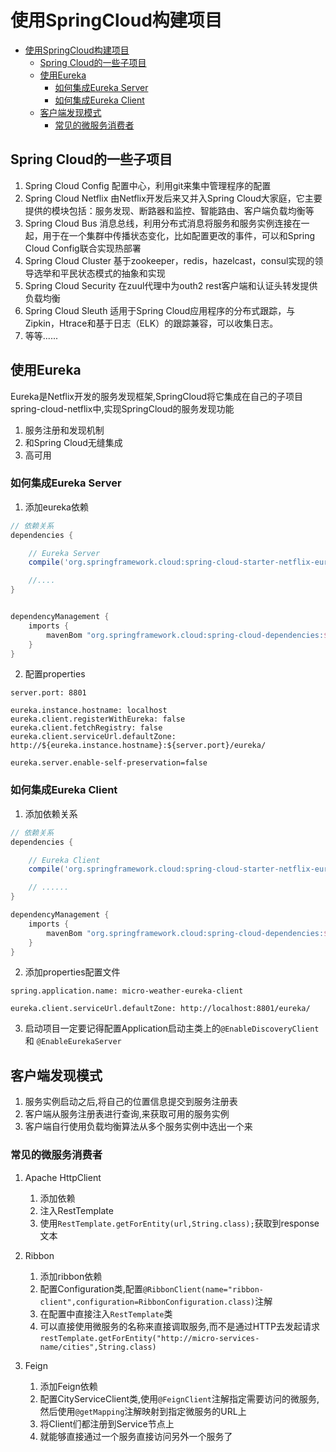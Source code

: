 # 使用SpringCloud构建项目
<!-- TOC -->

- [使用SpringCloud构建项目](#%E4%BD%BF%E7%94%A8springcloud%E6%9E%84%E5%BB%BA%E9%A1%B9%E7%9B%AE)
	- [Spring Cloud的一些子项目](#spring-cloud%E7%9A%84%E4%B8%80%E4%BA%9B%E5%AD%90%E9%A1%B9%E7%9B%AE)
	- [使用Eureka](#%E4%BD%BF%E7%94%A8eureka)
		- [如何集成Eureka Server](#%E5%A6%82%E4%BD%95%E9%9B%86%E6%88%90eureka-server)
		- [如何集成Eureka Client](#%E5%A6%82%E4%BD%95%E9%9B%86%E6%88%90eureka-client)
	- [客户端发现模式](#%E5%AE%A2%E6%88%B7%E7%AB%AF%E5%8F%91%E7%8E%B0%E6%A8%A1%E5%BC%8F)
		- [常见的微服务消费者](#%E5%B8%B8%E8%A7%81%E7%9A%84%E5%BE%AE%E6%9C%8D%E5%8A%A1%E6%B6%88%E8%B4%B9%E8%80%85)

<!-- /TOC -->
## Spring Cloud的一些子项目

1. Spring Cloud Config 配置中心，利用git来集中管理程序的配置
2. Spring Cloud Netflix 由Netflix开发后来又并入Spring Cloud大家庭，它主要提供的模块包括：服务发现、断路器和监控、智能路由、客户端负载均衡等
3. Spring Cloud Bus 消息总线，利用分布式消息将服务和服务实例连接在一起，用于在一个集群中传播状态变化，比如配置更改的事件，可以和Spring Cloud Config联合实现热部署
4. Spring Cloud Cluster 基于zookeeper，redis，hazelcast，consul实现的领导选举和平民状态模式的抽象和实现
5. Spring Cloud Security 在zuul代理中为outh2 rest客户端和认证头转发提供负载均衡
6. Spring Cloud Sleuth 适用于Spring Cloud应用程序的分布式跟踪，与Zipkin，Htrace和基于日志（ELK）的跟踪兼容，可以收集日志。
7. 等等......

## 使用Eureka
Eureka是Netflix开发的服务发现框架,SpringCloud将它集成在自己的子项目spring-cloud-netflix中,实现SpringCloud的服务发现功能

1. 服务注册和发现机制
2. 和Spring Cloud无缝集成
3. 高可用

### 如何集成Eureka Server
1. 添加eureka依赖
```gradle
// 依赖关系
dependencies {

	// Eureka Server
	compile('org.springframework.cloud:spring-cloud-starter-netflix-eureka-server')

    //....
}


dependencyManagement {
	imports {
		mavenBom "org.springframework.cloud:spring-cloud-dependencies:${springCloudVersion}"
	}
}
```
2. 配置properties
```properties
server.port: 8801

eureka.instance.hostname: localhost
eureka.client.registerWithEureka: false
eureka.client.fetchRegistry: false
eureka.client.serviceUrl.defaultZone: http://${eureka.instance.hostname}:${server.port}/eureka/

eureka.server.enable-self-preservation=false
```

### 如何集成Eureka Client
1. 添加依赖关系
```gradle
// 依赖关系
dependencies {

	// Eureka Client
	compile('org.springframework.cloud:spring-cloud-starter-netflix-eureka-client')

    // ......
}

dependencyManagement {
	imports {
		mavenBom "org.springframework.cloud:spring-cloud-dependencies:${springCloudVersion}"
	}
}
```
2. 添加properties配置文件
```properties
spring.application.name: micro-weather-eureka-client

eureka.client.serviceUrl.defaultZone: http://localhost:8801/eureka/
```
3. 启动项目一定要记得配置Application启动主类上的`@EnableDiscoveryClient`和 `@EnableEurekaServer`


## 客户端发现模式
1. 服务实例启动之后,将自己的位置信息提交到服务注册表
2. 客户端从服务注册表进行查询,来获取可用的服务实例
3. 客户端自行使用负载均衡算法从多个服务实例中选出一个来

### 常见的微服务消费者
1. Apache HttpClient
	1. 添加依赖
	2. 注入RestTemplate
	3. 使用`RestTemplate.getForEntity(url,String.class);`获取到response文本

2. Ribbon
    1. 添加ribbon依赖
    2. 配置Configuration类,配置`@RibbonClient(name="ribbon-client",configuration=RibbonConfiguration.class)`注解
    3. 在配置中直接注入`RestTemplate`类
    4. 可以直接使用微服务的名称来直接调取服务,而不是通过HTTP去发起请求 `restTemplate.getForEntity("http://micro-services-name/cities",String.class)`

3. Feign
	1. 添加Feign依赖
	2. 配置CityServiceClient类,使用`@FeignClient`注解指定需要访问的微服务,然后使用`@getMapping`注解映射到指定微服务的URL上
	3. 将Client们都注册到Service节点上
	4. 就能够直接通过一个服务直接访问另外一个服务了